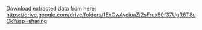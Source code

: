 Download extracted data from here: https://drive.google.com/drive/folders/1ExOwAycjuaZj2sFrux50f37UgR6T8uCk?usp=sharing
